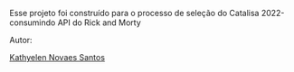 Esse projeto foi construído para o processo de seleção do Catalisa 2022-consumindo API do Rick and Morty

Autor:

[Kathyelen Novaes Santos](https://github.com/Kathyelen)    
